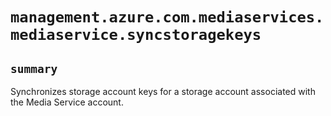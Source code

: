 # `management.azure.com.mediaservices.mediaservice.syncstoragekeys`

## `summary`
Synchronizes storage account keys for a storage account associated with the Media Service account.



